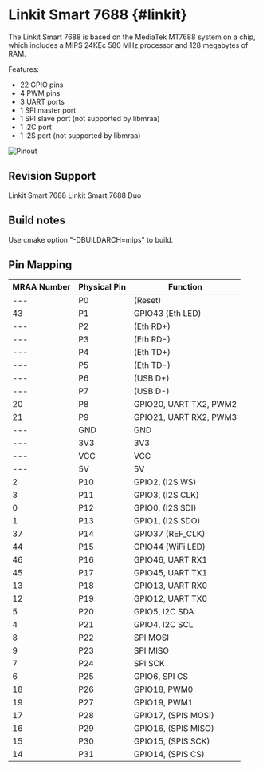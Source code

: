 Linkit Smart 7688    {#linkit}
=================

The Linkit Smart 7688 is based on the MediaTek MT7688 system on a chip, which
includes a MIPS 24KEc 580 MHz processor and 128 megabytes of RAM.

Features:
 * 22 GPIO pins
 * 4 PWM pins
 * 3 UART ports
 * 1 SPI master port
 * 1 SPI slave port (not supported by libmraa)
 * 1 I2C port
 * 1 I2S port (not supported by libmraa)

![Pinout](http://www.cnx-software.com/wp-content/uploads/2015/12/Link_Smart_7688_Pinout.png)


Revision Support
----------------
Linkit Smart 7688
Linkit Smart 7688 Duo


Build notes
-----------

Use cmake option "-DBUILDARCH=mips" to build.


Pin Mapping
-----------

| MRAA Number | Physical Pin | Function               |
|-------------|--------------|------------------------|
| ---         | P0           | (Reset)                |
| 43          | P1           | GPIO43 (Eth LED)       |
| ---         | P2           | (Eth RD+)              |
| ---         | P3           | (Eth RD-)              |
| ---         | P4           | (Eth TD+)              |
| ---         | P5           | (Eth TD-)              |
| ---         | P6           | (USB D+)               |
| ---         | P7           | (USB D-)               |
| 20          | P8           | GPIO20, UART TX2, PWM2 |
| 21          | P9           | GPIO21, UART RX2, PWM3 |
| ---         | GND          | GND                    |
| ---         | 3V3          | 3V3                    |
| ---         | VCC          | VCC                    |
| ---         | 5V           | 5V                     |
| 2           | P10          | GPIO2, (I2S WS)        |
| 3           | P11          | GPIO3, (I2S CLK)       |
| 0           | P12          | GPIO0, (I2S SDI)       |
| 1           | P13          | GPIO1, (I2S SDO)       |
| 37          | P14          | GPIO37 (REF_CLK)       |
| 44          | P15          | GPIO44 (WiFi LED)      |
| 46          | P16          | GPIO46, UART RX1       |
| 45          | P17          | GPIO45, UART TX1       |
| 13          | P18          | GPIO13, UART RX0       |
| 12          | P19          | GPIO12, UART TX0       |
| 5           | P20          | GPIO5, I2C SDA         |
| 4           | P21          | GPIO4, I2C SCL         |
| 8           | P22          | SPI MOSI               |
| 9           | P23          | SPI MISO               |
| 7           | P24          | SPI SCK                |
| 6           | P25          | GPIO6, SPI CS          |
| 18          | P26          | GPIO18, PWM0           |
| 19          | P27          | GPIO19, PWM1           |
| 17          | P28          | GPIO17, (SPIS MOSI)    |
| 16          | P29          | GPIO16, (SPIS MISO)    |
| 15          | P30          | GPIO15, (SPIS SCK)     |
| 14          | P31          | GPIO14, (SPIS CS)      |
